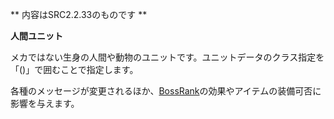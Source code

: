 ** 内容はSRC2.2.33のものです **

**人間ユニット**

メカではない生身の人間や動物のユニットです。ユニットデータのクラス指定を「()」で囲むことで指定します。

各種のメッセージが変更されるほか、[BossRank](BossRankコマンド.md)の効果やアイテムの装備可否に影響を与えます。
